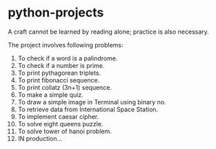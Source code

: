 # python-projects
A craft cannot be learned by reading alone; practice is also necessary.


The project involves following problems:

1. To check if a word is a palindrome.
2. To check if a number is prime.
3. To print pythagorean triplets.
4. To print fibonacci sequence.
5. To print collatz (3n+1) sequence.
6. To make a simple quiz.
7. To draw a simple image in Terminal using binary no.
8. To retrieve data from International Space Station.
9. To implement caesar cipher.
10. To solve eight queens puzzle.
11. To solve tower of hanoi problem.
12. IN production...